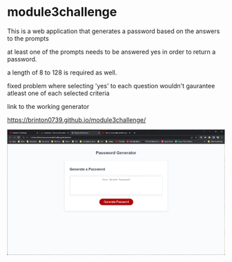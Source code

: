 # module3challenge

This is a web application that generates a password based on the answers to the prompts

at least one of the prompts needs to be answered yes in order to return a password.

a length of 8 to 128 is required as well.

fixed problem where selecting 'yes' to each question wouldn't gaurantee atleast one of each selected criteria

link to the working generator

https://brinton0739.github.io/module3challenge/


![password generator](2022-05-21.png?raw=true "Password Generator")





